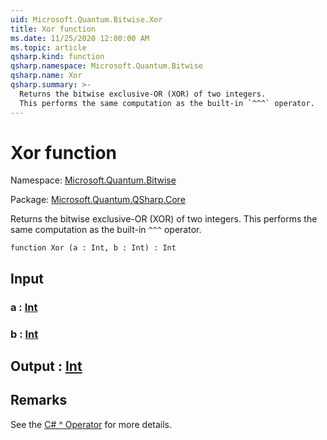 ```yaml
---
uid: Microsoft.Quantum.Bitwise.Xor
title: Xor function
ms.date: 11/25/2020 12:00:00 AM
ms.topic: article
qsharp.kind: function
qsharp.namespace: Microsoft.Quantum.Bitwise
qsharp.name: Xor
qsharp.summary: >-
  Returns the bitwise exclusive-OR (XOR) of two integers.
  This performs the same computation as the built-in `^^^` operator.
---
```


# Xor function

Namespace: [Microsoft.Quantum.Bitwise](xref:Microsoft.Quantum.Bitwise)

Package: [Microsoft.Quantum.QSharp.Core](https://nuget.org/packages/Microsoft.Quantum.QSharp.Core)


Returns the bitwise exclusive-OR (XOR) of two integers.This performs the same computation as the built-in `^^^` operator.

```qsharp
function Xor (a : Int, b : Int) : Int
```


## Input

### a : [Int](xref:microsoft.quantum.user-guide.language.types)




### b : [Int](xref:microsoft.quantum.user-guide.language.types)





## Output : [Int](xref:microsoft.quantum.user-guide.language.types)



## Remarks

See the [C# ^ Operator](https://docs.microsoft.com/dotnet/csharp/language-reference/operators/xor-operator) for more details.